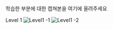 학습한 부분에 대한 캡쳐본을 여기에 올려주세요

Level 1
![Level1 -1](https://user-images.githubusercontent.com/74250411/147948915-aa1d8594-8c7a-4ace-bb2d-92dedb3b0def.PNG)
![Level1 -2](https://user-images.githubusercontent.com/74250411/147948920-5352d20f-0f54-484e-9d2f-8670deae8b8c.PNG)
